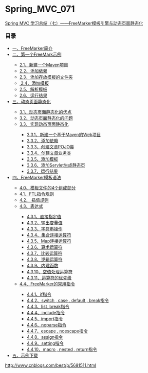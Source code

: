 # Spring_MVC_071

<a href="http://www.cnblogs.com/best/p/5681511.html">
Spring MVC 学习总结（七）——FreeMarker模板引擎与动态页面静态化
</a>
<div id="navCategory"><p style="font-size:18px"><b>目录</b></p><ul class="first_class_ul"><li><a href="#_label0">一、FreeMarker简介</a></li><li><a href="#_label1">二、第一个FreeMark示例</a></li><ul class="second_class_ul"><li><a href="#_lab2_1_0">2.1、新建一个Maven项目</a></li><li><a href="#_lab2_1_1">2.2、添加依赖</a></li><li><a href="#_lab2_1_2">2.3、添加存放模板的文件夹</a></li><li><a href="#_lab2_1_3">&nbsp;2.4、添加模板</a></li><li><a href="#_lab2_1_4">2.5、解析模板</a></li><li><a href="#_lab2_1_5">2.6、运行结果</a></li></ul><li><a href="#_label2">三、动态页面静态化</a></li><ul class="second_class_ul"><li><a href="#_lab2_2_0">3.1、动态页面静态化的优点</a></li><li><a href="#_lab2_2_1">3.2、动态页面静态化的问题</a></li><li><a href="#_lab2_2_2">3.3、实现动态页面静态化</a></li><ul class="third_class_ul"><li><a href="#_label3_2_2_0">3.3.1、新建一个基于Maven的Web项目</a></li><li><a href="#_label3_2_2_1">3.3.2、添加依赖</a></li><li><a href="#_label3_2_2_2">3.3.3、创建文章POJO类</a></li><li><a href="#_label3_2_2_3">3.3.4、创建文章业务类</a></li><li><a href="#_label3_2_2_4">3.3.5、添加模板</a></li><li><a href="#_label3_2_2_5">3.3.6、添加Servlet生成静态页</a></li><li><a href="#_label3_2_2_6">3.3.7、运行结果</a></li></ul></ul><li><a href="#_label3">四、FreeMarker模板语法</a></li><ul class="second_class_ul"><li><a href="#_lab2_3_0">4.0、模板文件的4个组成部分</a></li><li><a href="#_lab2_3_1">4.1、FTL指令规则</a></li><li><a href="#_lab2_3_2">4.2、 插值规则</a></li><li><a href="#_lab2_3_3">4.3、表达式</a></li><ul class="third_class_ul"><li><a href="#_label3_3_3_0">4.3.1、直接指定值</a></li><li><a href="#_label3_3_3_1">4.3.2、输出变量值</a></li><li><a href="#_label3_3_3_2">4.3.3、字符串操作</a></li><li><a href="#_label3_3_3_3">4.3.4、集合连接运算符</a></li><li><a href="#_label3_3_3_4">4.3.5、Map连接运算符</a></li><li><a href="#_label3_3_3_5">4.3.6、算术运算符</a></li><li><a href="#_label3_3_3_6">4.3.7、比较运算符</a></li><li><a href="#_label3_3_3_7">4.3.8、逻辑运算符</a></li><li><a href="#_label3_3_3_8">4.3.9、内建函数</a></li><li><a href="#_label3_3_3_9">4.3.10、空值处理运算符</a></li><li><a href="#_label3_3_3_10">4.3.11、运算符的优先级</a></li></ul><li><a href="#_lab2_3_4">4.4、FreeMarker的常用指令</a></li><ul class="third_class_ul"><li><a href="#_label3_3_4_0">4.4.1、if指令</a></li><li><a href="#_label3_3_4_1">4.4.2、switch , case , default , break指令</a></li><li><a href="#_label3_3_4_2">4.4.3、list, break指令</a></li><li><a href="#_label3_3_4_3">4.4.4、include指令</a></li><li><a href="#_label3_3_4_4">4.4.5、import指令</a></li><li><a href="#_label3_3_4_5">4.4.6、noparse指令</a></li><li><a href="#_label3_3_4_6">4.4.7、escape , noescape指令</a></li><li><a href="#_label3_3_4_7">4.4.8、assign指令</a></li><li><a href="#_label3_3_4_8">4.4.9、setting指令</a></li><li><a href="#_label3_3_4_9">4.4.10、macro , nested , return指令</a></li></ul></ul><li><a href="#_label4">五、示例下载</a></li></ul></div>

http://www.cnblogs.com/best/p/5681511.html
